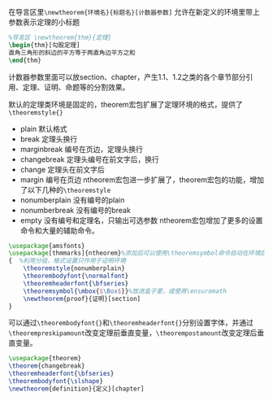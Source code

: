 在导言区里`\newtheorem{环境名}{标题名}[计数器参数]`
允许在新定义的环境里带上参数表示定理的小标题
```latex
%导言区 \newtheorem{thm}{定理}
\begin{thm}[勾股定理]
直角三角形的斜边的平方等于两直角边平方之和
\end{thm}
```
计数器参数里面可以放section、chapter，产生1.1、1.2之类的各个章节部分引用、定理、证明、命题等的分割效果。

默认的定理类环境是固定的，theorem宏包扩展了定理环境的格式，提供了`\theoremstyle{}`
* plain 默认格式
* break 定理头换行
* marginbreak 编号在页边，定理头换行
* changebreak 定理头编号在前文字后，换行
* change 定理头在前文字后
* margin 编号在页边
ntheorem宏包进一步扩展了，theorem宏包的功能，增加了以下几种的`\theoremstyle`
* nonumberplain 没有编号的plain
* nonumberbreak 没有编号的break
* empty 没有编号和定理名，只输出可选参数
ntheorem宏包增加了更多的设置命令和大量的辅助命令。
```latex
\usepackage{amsfonts}
\usepackage[thmmarks]{ntheorem}%添加后可以使用\theoremsymbol命令自动在环境后添加符号
{  %利用分组，格式设置只作用于证明环境
	\theoremstyle{nonumberplain}
	\theorembodyfont{\normalfont}
	\theoremheaderfont{\bfseries}
	\theoremsymbol{\mbox{$\Box$}}%放进盒子里，或使用\ensuremath
	\newtheorem{proof}{证明}[section]
}
```

可以通过`\theorembodyfont{}`和`\theoremheaderfont{}`分别设置字体，并通过`\theorempreskipamount`改变定理前垂直变量，`\theorempostamount`改变定理后垂直变量。
```latex
\usepackage{theorem}
\theorem{changebreak}
\theoremheaderfont{\bfseries}
\theorembodyfont{\slshape}
\newtheorem{definition}{定义}[chapter]
```